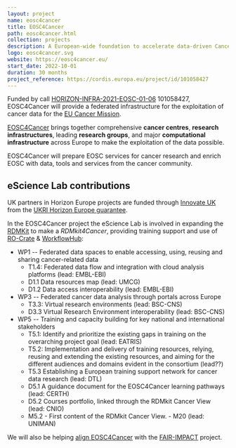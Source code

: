 ```yaml
---
layout: project
name: eosc4cancer
title: EOSC4Cancer
path: eosc4cancer.html
collection: projects
description: A European-wide foundation to accelerate data-driven Cancer Research
logo: eosc4cancer.svg
website: https://eosc4cancer.eu/
start_date: 2022-10-01
duration: 30 months
project_reference: https://cordis.europa.eu/project/id/101058427
---
```


Funded by call [HORIZON-INFRA-2021-EOSC-01-06](https://ec.europa.eu/info/funding-tenders/opportunities/portal/screen/opportunities/topic-details/horizon-infra-2021-eosc-01-06) 101058427, EOSC4Cancer will provide a federated infrastructure for the exploitation of cancer data for the [EU Cancer Mission](https://doi.org/10.2777/989951).

[EOSC4Cancer](https://eosc4cancer.eu/) brings together comprehensive **cancer centres**, **research infrastructures**, leading **research groups**, and major **computational infrastructure** across Europe to make the exploitation of the data possible.

EOSC4Cancer will prepare EOSC services for cancer research and enrich EOSC with data, tools and services from the cancer community.

## eScience Lab contributions

UK partners in Horizon Europe projects are funded through [Innovate UK](https://www.ukri.org/councils/innovate-uk/) from the [UKRI Horizon Europe guarantee](https://www.ukri.org/apply-for-funding/apply-for-horizon-europe-guarantee-funding/).

In the EOSC4Cancer project the eScience Lab is involved in expanding the [RDMKit]() to make a _RDMkit4Cancer_, providing training support and use of [RO-Crate](/products/researchobject/) & [WorkflowHub](/products/workflowhub/):

* WP1 -- Federated data spaces to enable accessing, using, reusing and sharing cancer-related data
  - T1.4: Federated data flow and integration with cloud analysis platforms (lead: EMBL-EBI)
  - D1.1 Data resources map (lead: UMCG)
  - D1.2 Data access interoperability (lead: EMBL-EBI)
* WP3 -- Federated cancer data analysis through portals across Europe
   - T3.3: Virtual research environments  (lead: BSC-CNS)
   - D3.3 Virtual Research Environment interoperability (lead: BSC-CNS)
* WP5 -- Training and capacity building for key national and international stakeholders
	- T5.1: Identify and prioritize the existing gaps in training on the overarching project goal (lead: EATRIS)
	- T5.2: Implementation and delivery of training resources, relying, reusing and extending the existing resources, and aiming for the different audiences and domains evident in the consortium (lead??)
	- T5.3 Establishing a European training support network for cancer data research (lead: DTL)
    - D5.1 A guidance document for the EOSC4Cancer learning pathways (lead: CERTH)
	- D5.2 Courses portfolio, linked through the RDMkit Cancer View (lead: CNIO)
    - M5.2 - First content of the RDMkit Cancer View. - M20 (lead: UNIMAN)

We will also be helping [align EOSC4Cancer](https://doi.org/10.5281/zenodo.6771194) with the [FAIR-IMPACT](/projects/fair-impact/) project.
